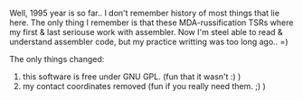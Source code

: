 Well, 1995 year is so far.. I don't remember history of most things that lie here.
The only thing I remember is that these MDA-russification TSRs where my first & last
seriouse work with assembler. Now I'm steel able to read & understand assembler code,
but my practice writting was too long ago.. =)

The only things changed:
1. this software is free under GNU GPL. (fun that it wasn't :) )
2. my contact coordinates removed (fun if you really need them. ;) )

